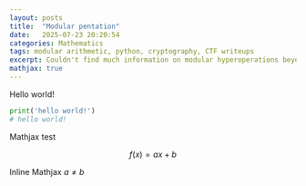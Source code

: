 ```yaml
---
layout: posts
title:  "Modular pentation"
date:   2025-07-23 20:20:54
categories: Mathematics
tags: modular arithmetic, python, cryptography, CTF writeups
excerpt: Couldn't find much information on modular hyperoperations beyond exponentiation so I decided to make one myself.
mathjax: true
---
```


Hello world!

```python
print('hello world!')
# hello world!
```


Mathjax test

$$
f(x) = ax + b
$$

Inline Mathjax $a \neq b$
